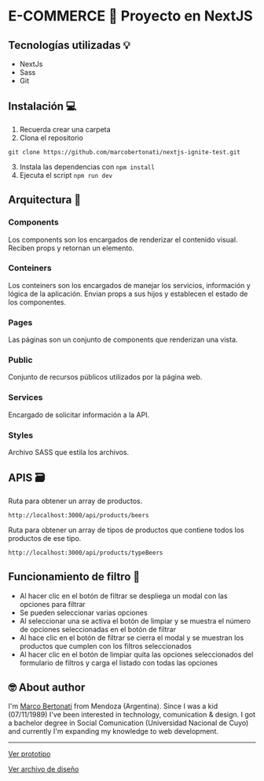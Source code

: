# E-COMMERCE 🍺 Proyecto en NextJS

## Tecnologías utilizadas 💡
* NextJs
* Sass
* Git

## Instalación 💻
1. Recuerda crear una carpeta
2. Clona el repositorio 
```
git clone https://github.com/marcobertonati/nextjs-ignite-test.git
```
3. Instala las dependencias con `npm install`
4. Ejecuta el script `npm run dev`

## Arquitectura 🦴
### Components
Los components son los encargados de renderizar el contenido visual. Reciben props y retornan un elemento.

### Conteiners
Los conteiners son los encargados de manejar los servicios, información y lógica de la aplicación. Envian props a sus hijos y establecen el estado de los componentes. 

### Pages
Las páginas son un conjunto de components que renderizan una vista.

### Public 
Conjunto de recursos públicos utilizados por la página web.

### Services
Encargado de solicitar información a la API.

### Styles
Archivo SASS que estila los archivos.

## APIS 🗃️

Ruta para obtener un array de productos.
```
http://localhost:3000/api/products/beers
```

Ruta para obtener un array de tipos de productos que contiene todos los productos de ese tipo.
```
http://localhost:3000/api/products/typeBeers
```

## Funcionamiento de filtro 📌
* Al hacer clic en el botón de filtrar se despliega un modal con las opciones para filtrar
* Se pueden seleccionar varias opciones
* Al seleccionar una se activa el botón de limpiar y se muestra el número de opciones seleccionadas en el botón de filtrar
* Al hace clic en el botón de filtrar se cierra el modal y se muestran los productos que cumplen con los filtros seleccionados
* Al hacer clic en el botón de limpiar quita las opciones seleccionados del formulario de filtros y carga el listado con todas las opciones

## 🤓 About author
I'm [Marco Bertonati](https://www.linkedin.com/in/marcobertonati/) from Mendoza (Argentina). Since I was a kid (07/11/1989) I've been interested in technology, comunication & design. I got a bachelor degree in Social Comunication (Universidad Nacional de Cuyo) and currently I'm expanding my knowledge to web development.

___
[Ver prototipo](https://www.figma.com/proto/iAtVRRkGIwqbbz2LGApCtY/Frontend-Test?node-id=73%3A303&viewport=-555%2C2051%2C1.1058835983276367&scaling=scale-down "Prototipo")

[Ver archivo de diseño](https://www.figma.com/file/iAtVRRkGIwqbbz2LGApCtY/Frontend-Test?node-id=0%3A1 "Archivo de diseño")



